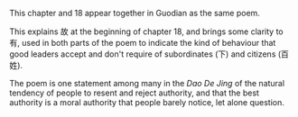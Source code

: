 This chapter and 18
appear together in Guodian
as the same poem.

This explains 故
at the beginning of chapter 18,
and brings some clarity to 有,
used in both parts of the poem
to indicate
the kind of behaviour
that good leaders
accept and don't require
of subordinates (下)
and citizens (百姓).

The poem is one statement
among many
in the _Dao De Jing_
of the natural tendency
of people
to resent and reject authority,
and that the best authority
is a moral authority
that people barely notice,
let alone question.

